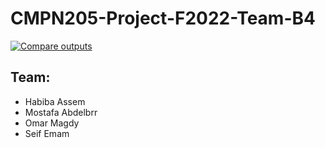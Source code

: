 # CMPN205-Project-F2022-Team-B4
[![Compare outputs](https://github.com/mostafa-abdelbrr/CMPN205-Project-F2022-Team-B4/actions/workflows/tests.yml/badge.svg)](https://github.com/mostafa-abdelbrr/CMPN205-Project-F2022-Team-B4/actions/workflows/tests.yml)
## Team:
- Habiba Assem
- Mostafa Abdelbrr
- Omar Magdy
- Seif Emam
